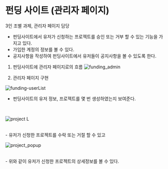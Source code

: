 # 펀딩 사이트 (관리자 페이지)
3인 조별 과제, 관리자 페이지 담당

- 펀딩사이트에서 유저가 신청하는 프로젝트를 승인 또는 거부 할 수 있는 기능을 가지고 있다.
- 가입한 계정의 정보를 볼 수 있다.
- 공지사항을 작성하여 펀딩사이트에서 유저들이 공지사항을 볼 수 있도록 한다.

1) 펀딩사이트에 관리자 페이지로의 흐름
![funding_admin](https://user-images.githubusercontent.com/74960408/146297231-f739f547-b938-4c59-86f5-c9ff5f1ca042.jpg)

2) 관리자 페이지 구현<br/>

![funding-userList](https://user-images.githubusercontent.com/74960408/146298603-954b50c7-22cf-4f19-907b-769dba8bcbfb.jpg)

 - 펀딩사이트의 유저 정보, 프로젝트를 몇 번 생성하였는지 보여준다.
<br/>

![project L](https://user-images.githubusercontent.com/74960408/146299080-e3f9a6aa-3c63-4be4-8edc-f14e7cc40e5b.jpg)

<br/>
- 유저가 신청한 프로젝트를 수락 또는 거절 할 수 있고
<br/>

![project_popup](https://user-images.githubusercontent.com/74960408/146298892-b3474022-422f-4c25-b8e2-c37963847fff.jpg)

<br/>
- 위와 같이 유저가 신청한 프로젝트의 상세정보를 볼 수 있다.
